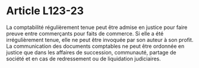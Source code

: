 # Article L123-23

La comptabilité régulièrement tenue peut être admise en justice pour faire preuve entre commerçants pour faits de commerce.   Si elle a été irrégulièrement tenue, elle ne peut être invoquée par son auteur à son profit.   La communication des documents comptables ne peut être ordonnée en justice que dans les affaires de succession, communauté, partage de société et en cas de redressement ou de liquidation judiciaires.